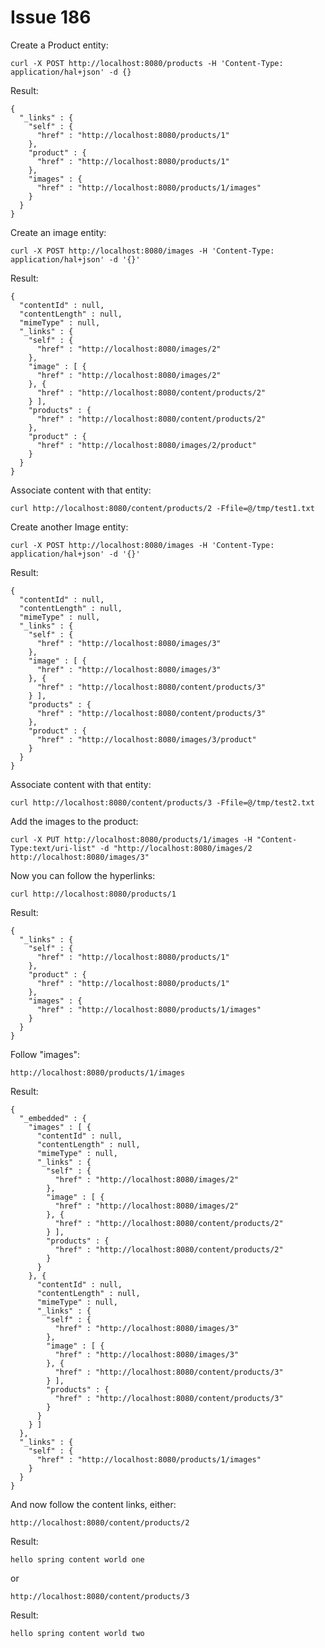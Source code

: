 # Issue 186 

Create a Product entity:

`curl -X POST http://localhost:8080/products -H 'Content-Type: application/hal+json' -d {}`

Result:
```
{
  "_links" : {
    "self" : {
      "href" : "http://localhost:8080/products/1"
    },
    "product" : {
      "href" : "http://localhost:8080/products/1"
    },
    "images" : {
      "href" : "http://localhost:8080/products/1/images"
    }
  }
}
```

Create an image entity:

`curl -X POST http://localhost:8080/images -H 'Content-Type: application/hal+json' -d '{}'`

Result:
```
{
  "contentId" : null,
  "contentLength" : null,
  "mimeType" : null,
  "_links" : {
    "self" : {
      "href" : "http://localhost:8080/images/2"
    },
    "image" : [ {
      "href" : "http://localhost:8080/images/2"
    }, {
      "href" : "http://localhost:8080/content/products/2"
    } ],
    "products" : {
      "href" : "http://localhost:8080/content/products/2"
    },
    "product" : {
      "href" : "http://localhost:8080/images/2/product"
    }
  }
}
```

Associate content with that entity:

`curl http://localhost:8080/content/products/2 -Ffile=@/tmp/test1.txt`

Create another Image entity:

`curl -X POST http://localhost:8080/images -H 'Content-Type: application/hal+json' -d '{}'`

Result:
```
{
  "contentId" : null,
  "contentLength" : null,
  "mimeType" : null,
  "_links" : {
    "self" : {
      "href" : "http://localhost:8080/images/3"
    },
    "image" : [ {
      "href" : "http://localhost:8080/images/3"
    }, {
      "href" : "http://localhost:8080/content/products/3"
    } ],
    "products" : {
      "href" : "http://localhost:8080/content/products/3"
    },
    "product" : {
      "href" : "http://localhost:8080/images/3/product"
    }
  }
}
```

Associate content with that entity:

`curl http://localhost:8080/content/products/3 -Ffile=@/tmp/test2.txt`

Add the images to the product:

`curl -X PUT http://localhost:8080/products/1/images -H "Content-Type:text/uri-list" -d "http://localhost:8080/images/2
http://localhost:8080/images/3"`

Now you can follow the hyperlinks:

`curl http://localhost:8080/products/1`

Result:
```
{
  "_links" : {
    "self" : {
      "href" : "http://localhost:8080/products/1"
    },
    "product" : {
      "href" : "http://localhost:8080/products/1"
    },
    "images" : {
      "href" : "http://localhost:8080/products/1/images"
    }
  }
}
```

Follow "images":

`http://localhost:8080/products/1/images`

Result:
```
{
  "_embedded" : {
    "images" : [ {
      "contentId" : null,
      "contentLength" : null,
      "mimeType" : null,
      "_links" : {
        "self" : {
          "href" : "http://localhost:8080/images/2"
        },
        "image" : [ {
          "href" : "http://localhost:8080/images/2"
        }, {
          "href" : "http://localhost:8080/content/products/2"
        } ],
        "products" : {
          "href" : "http://localhost:8080/content/products/2"
        }
      }
    }, {
      "contentId" : null,
      "contentLength" : null,
      "mimeType" : null,
      "_links" : {
        "self" : {
          "href" : "http://localhost:8080/images/3"
        },
        "image" : [ {
          "href" : "http://localhost:8080/images/3"
        }, {
          "href" : "http://localhost:8080/content/products/3"
        } ],
        "products" : {
          "href" : "http://localhost:8080/content/products/3"
        }
      }
    } ]
  },
  "_links" : {
    "self" : {
      "href" : "http://localhost:8080/products/1/images"
    }
  }
}
```

And now follow the content links, either:

`http://localhost:8080/content/products/2`

Result:
```
hello spring content world one
```

or

`http://localhost:8080/content/products/3`

Result:
```
hello spring content world two
```

